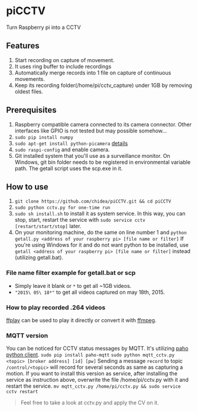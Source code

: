# piCCTV
Turn Raspberry pi into a CCTV

## Features
1. Start recording on capture of movement.
2. It uses ring buffer to include recordings
3. Automatically merge records into 1 file on capture of continuous movements.
4. Keep its recording folder(/home/pi/cctv_capture) under 1GB by removing oldest files.

## Prerequisites
1. Raspberry compatible camera connected to its camera connector. Other interfaces like GPIO is not tested but may possible somehow...
2. `sudo pip install numpy`
3. `sudo apt-get install python-picamera` [details](http://picamera.readthedocs.org/en/release-1.10/install2.html)
4. `sudo raspi-config` and enable camera.
5. Git installed system that you'll use as a surveillance monitor. On Windows, git bin folder needs to be registered in environmental variable path. The getall script uses the scp.exe in it.

## How to use
1. `git clone https://github.com/chidea/piCCTV.git && cd piCCTV`
2. `sudo python cctv.py for one-time run`
3. `sudo sh install.sh` to install it as system service. In this way, you can stop, start, restart the service with `sudo service cctv [restart/start/stop]` later.
4. On your monitoring machine, do the same on line number 1 and `python getall.py <address of your raspberry pi> [file name or filter]`
  If you're using Windows for it and do not want python to be installed, use `getall <address of your raspberry pi> [file name or filter]` instead (utilizing getall.bat).  

### File name filter example for getall.bat or scp
- Simply leave it blank or `*` to get all ~1GB videos.
- `"2015\ 05\ 18*"` to get all videos captured on may 18th, 2015.

### How to play recorded .264 videos
[ffplay](https://ffmpeg.org/ffplay.html) can be used to play it directly or convert it with [ffmpeg](https://trac.ffmpeg.org/wiki/Encode/H.264).

### MQTT version
You can be noticed for CCTV status messages by MQTT.
It's utilizing [paho python client](http://www.eclipse.org/paho/clients/python/).
`sudo pip install paho-mqtt`
`sudo python mqtt_cctv.py <topic> [broker address] [id] [pw]`
Sending a message `record` to topic `/control/<topic>` will record for several seconds as same as capturing a motion. 
If you want to install this version as service, after installing the service as instruction above, overwrite the file /home/pi/cctv.py with it and restart the service.
`mv mqtt_cctv.py /home/pi/cctv.py && sudo service cctv restart`

> Feel free to take a look at cctv.py and apply the CV on it. 